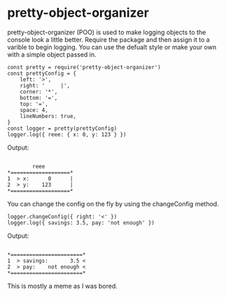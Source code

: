# pretty-object-organizer

pretty-object-organizer (POO) is used to make logging objects to the console look a little better.
Require the package and then assign it to a varible to begin logging.
You can use the defualt style or make your own with a simple object passed in.
```
const pretty = require('pretty-object-organizer')
const prettyConfig = {
	left: '>',
	right: '     |',
	corner: '*',
	bottom: '=',
	top: '=',
	space: 4,
	lineNumbers: true,
}
const logger = pretty(prettyConfig)
logger.log({ reee: { x: 0, y: 123 } })
```
Output:
```

        reee
*===================*
1  > x:      0      |
2  > y:    123      |
*===================*

```
You can change the config on the fly by using the changeConfig method.
```
logger.changeConfig({ right: '<' })
logger.log({ savings: 3.5, pay: 'not enough' })
```
Output:
```

*=======================*
1  > savings:       3.5 <
2  > pay:    not enough <
*=======================*

```
This is mostly a meme as I was bored.
